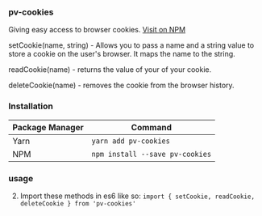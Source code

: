 ### pv-cookies

Giving easy access to browser cookies.
[Visit on NPM](https://www.npmjs.com/package/pv-cookies)

setCookie(name, string) - Allows you to pass a name and a string value to store a cookie on the user's browser. It maps the name to the string.

readCookie(name) - returns the value of your of your cookie.

deleteCookie(name) - removes the cookie from the browser history.


### Installation
|Package Manager|Command|
|-|-|
|Yarn| `yarn add pv-cookies` |
|NPM| `npm install --save pv-cookies` |


### usage

2) Import these methods in es6 like so:
`import { setCookie, readCookie, deleteCookie } from 'pv-cookies'`
